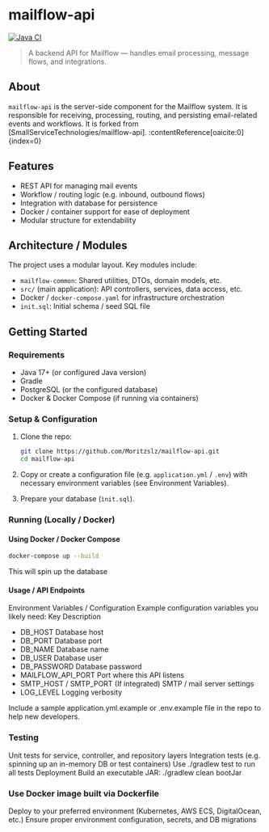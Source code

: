# mailflow-api

[![Java CI](https://img.shields.io/badge/build-passing-green)](#)  

> A backend API for Mailflow — handles email processing, message flows, and integrations.

## About

`mailflow-api` is the server-side component for the Mailflow system. It is responsible for receiving, processing, routing, and persisting email-related events and workflows. It is forked from [SmallServiceTechnologies/mailflow-api]. :contentReference[oaicite:0]{index=0}

## Features

- REST API for managing mail events  
- Workflow / routing logic (e.g. inbound, outbound flows)  
- Integration with database for persistence  
- Docker / container support for ease of deployment  
- Modular structure for extendability  

## Architecture / Modules

The project uses a modular layout. Key modules include:

- `mailflow-common`: Shared utilities, DTOs, domain models, etc.  
- `src/` (main application): API controllers, services, data access, etc.  
- Docker / `docker-compose.yaml` for infrastructure orchestration  
- `init.sql`: Initial schema / seed SQL file  

## Getting Started

### Requirements

- Java 17+ (or configured Java version)  
- Gradle  
- PostgreSQL (or the configured database)  
- Docker & Docker Compose (if running via containers)  

### Setup & Configuration

1. Clone the repo:

   ```bash
   git clone https://github.com/Moritzslz/mailflow-api.git
   cd mailflow-api
   ```
2. Copy or create a configuration file (e.g. `application.yml` / `.env`) with necessary environment variables (see Environment Variables).
3. Prepare your database (`ìnit.sql`).

### Running (Locally / Docker)
#### Using Docker / Docker Compose
```bash
docker-compose up --build
```
This will spin up the database

#### Usage / API Endpoints

Environment Variables / Configuration
Example configuration variables you likely need:
Key	Description
- DB_HOST	Database host
- DB_PORT	Database port
- DB_NAME	Database name
- DB_USER	Database user
- DB_PASSWORD	Database password
- MAILFLOW_API_PORT	Port where this API listens
- SMTP_HOST / SMTP_PORT	(If integrated) SMTP / mail server settings
- LOG_LEVEL	Logging verbosity

Include a sample application.yml.example or .env.example file in the repo to help new developers.

### Testing
Unit tests for service, controller, and repository layers
Integration tests (e.g. spinning up an in-memory DB or test containers)
Use ./gradlew test to run all tests
Deployment
Build an executable JAR:
./gradlew clean bootJar

### Use Docker image built via Dockerfile
Deploy to your preferred environment (Kubernetes, AWS ECS, DigitalOcean, etc.)
Ensure proper environment configuration, secrets, and DB migrations
